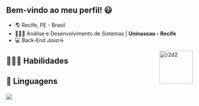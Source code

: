 <h2> Bem-vindo ao meu perfil! 😃</h2>

-   🌎 Recife, PE - Brasil
-   👨🏽‍💻 Análise e Desenvolvimento de Sistemas | **Uninassau - Recife**
-   💻 Back-End _Java☕_ 


<img src="https://images-wixmp-ed30a86b8c4ca887773594c2.wixmp.com/f/18e785a0-0d3f-4348-bce5-a9701073baf7/d8fiujp-26657d06-dd5c-4cc5-a740-473dbf31f5fa.gif?token=eyJ0eXAiOiJKV1QiLCJhbGciOiJIUzI1NiJ9.eyJzdWIiOiJ1cm46YXBwOjdlMGQxODg5ODIyNjQzNzNhNWYwZDQxNWVhMGQyNmUwIiwiaXNzIjoidXJuOmFwcDo3ZTBkMTg4OTgyMjY0MzczYTVmMGQ0MTVlYTBkMjZlMCIsIm9iaiI6W1t7InBhdGgiOiJcL2ZcLzE4ZTc4NWEwLTBkM2YtNDM0OC1iY2U1LWE5NzAxMDczYmFmN1wvZDhmaXVqcC0yNjY1N2QwNi1kZDVjLTRjYzUtYTc0MC00NzNkYmYzMWY1ZmEuZ2lmIn1dXSwiYXVkIjpbInVybjpzZXJ2aWNlOmZpbGUuZG93bmxvYWQiXX0.-pFlQz8guYPZEFwkRJY79FYMrqEhbodKMMHgsuCSrss"  width="90" align="right" alt="r2d2">
<h2> 👨🏻‍💻 Habilidades <h2>
💬 Linguagens

<p>
  <a>
    <img src="https://skillicons.dev/icons?i=html,java,mysql,spring,git,github" />
  </a>
</p>

</br>
